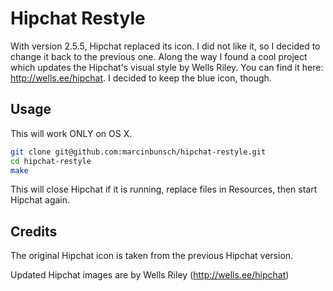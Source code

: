 Hipchat Restyle
===============

With version 2.5.5, Hipchat replaced its icon. I did not like it, so I decided to change it back to the previous one. Along the way I found a cool project which updates the Hipchat's visual style by Wells Riley. You can find it here: http://wells.ee/hipchat. I decided to keep the blue icon, though.

Usage
-----

This will work ONLY on OS X.

```bash
git clone git@github.com:marcinbunsch/hipchat-restyle.git
cd hipchat-restyle
make
```

This will close Hipchat if it is running, replace files in Resources, then start Hipchat again.

Credits
-------

The original Hipchat icon is taken from the previous Hipchat version.

Updated Hipchat images are by Wells Riley (http://wells.ee/hipchat)


